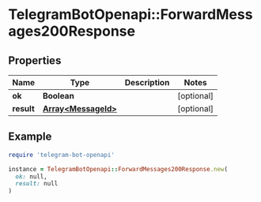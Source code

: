 # TelegramBotOpenapi::ForwardMessages200Response

## Properties

| Name | Type | Description | Notes |
| ---- | ---- | ----------- | ----- |
| **ok** | **Boolean** |  | [optional] |
| **result** | [**Array&lt;MessageId&gt;**](MessageId.md) |  | [optional] |

## Example

```ruby
require 'telegram-bot-openapi'

instance = TelegramBotOpenapi::ForwardMessages200Response.new(
  ok: null,
  result: null
)
```

